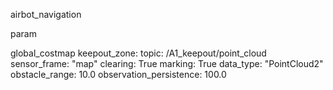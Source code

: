 airbot_navigation

param 

global_costmap
        keepout_zone:
          topic: /A1_keepout/point_cloud
          sensor_frame: "map"
          clearing: True
          marking: True
          data_type: "PointCloud2"
          obstacle_range: 10.0
          observation_persistence: 100.0


